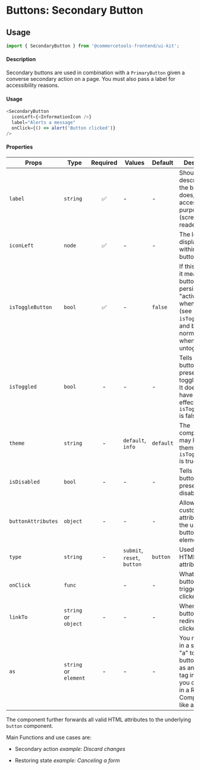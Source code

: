 # Buttons: Secondary Button

## Usage

```js
import { SecondaryButton } from '@commercetools-frontend/ui-kit';
```

#### Description

Secondary buttons are used in combination with a `PrimaryButton` given a
converse secondary action on a page. You must also pass a label for
accessibility reasons.

#### Usage

```js
<SecondaryButton
  iconLeft={<InformationIcon />}
  label="Alerts a message"
  onClick={() => alert('Button clicked')}
/>
```

#### Properties

| Props              | Type                  | Required | Values                      | Default   | Description                                                                                                                                      |
| ------------------ | --------------------- | :------: | --------------------------- | --------- | ------------------------------------------------------------------------------------------------------------------------------------------------ |
| `label`            | `string`              |    ✅    | -                           | -         | Should describe what the button does, for accessibility purposes (screen-reader users)                                                           |
| `iconLeft`         | `node`                |    ✅    | -                           | -         | The left icon displayed within the button                                                                                                        |
| `isToggleButton`   | `bool`                |    ✅    | -                           | `false`   | If this is active, it means the button will persist in an "active" state when toggled (see `isToggled`), and back to normal state when untoggled |
| `isToggled`        | `bool`                |    -     | -                           | -         | Tells when the button should present a toggled state. It does not have any effect when `isToggleButton` is false                                 |
| `theme`            | `string`              |    -     | `default`, `info`           | `default` | The component may have a theme only if `isToggleButton` is true                                                                                  |
| `isDisabled`       | `bool`                |    -     | -                           | -         | Tells when the button should present a disabled state                                                                                            |
| `buttonAttributes` | `object`              |    -     | -                           | -         | Allows setting custom attributes on the underlying button html element                                                                           |
| `type`             | `string`              |    -     | `submit`, `reset`, `button` | `button`  | Used as the HTML `type` attribute.                                                                                                               |
| `onClick`          | `func`                |          | -                           | -         | What the button will trigger when clicked                                                                                                        |
| `linkTo`           | `string` or `object`  |    -     | -                           | -         | Where the button should redirect when clicked                                                                                                    |
| `as`               | `string` or `element` |    -     | -                           | -         | You may pass in a string like "a" to have the button render as an anchor tag instead. Or you could pass in a React Component, like a `Link`.     |

The component further forwards all valid HTML attributes to the underlying `button` component.

Main Functions and use cases are:

- Secondary action _example: Discard changes_

- Restoring state _example: Canceling a form_
